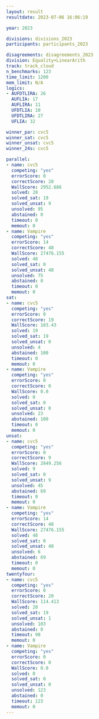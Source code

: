 ```yaml
---
layout: result
resultdate: 2023-07-06 16:06:19

year: 2023

divisions: divisions_2023
participants: participants_2023

disagreements: disagreements_2023
division: Equality+LinearArith
track: track_cloud
n_benchmarks: 123
time_limit: 1200
mem_limit: N/A
logics:
- AUFDTLIRA: 26
  AUFLIA: 17
  AUFLIRA: 11
  UFDTLIA: 10
  UFDTLIRA: 27
  UFLIA: 32

winner_par: cvc5
winner_sat: cvc5
winner_unsat: cvc5
winner_24s: cvc5

parallel:
- name: cvc5
  competing: "yes"
  errorScore: 0
  correctScore: 28
  WallScore: 2952.686
  solved: 28
  solved_sat: 19
  solved_unsat: 9
  unsolved: 95
  abstained: 0
  timeout: 0
  memout: 0
- name: Vampire
  competing: "yes"
  errorScore: 14
  correctScore: 48
  WallScore: 27476.155
  solved: 48
  solved_sat: 0
  solved_unsat: 48
  unsolved: 75
  abstained: 0
  timeout: 0
  memout: 0
sat:
- name: cvc5
  competing: "yes"
  errorScore: 0
  correctScore: 19
  WallScore: 103.43
  solved: 19
  solved_sat: 19
  solved_unsat: 0
  unsolved: 4
  abstained: 100
  timeout: 0
  memout: 0
- name: Vampire
  competing: "yes"
  errorScore: 0
  correctScore: 0
  WallScore: 0.0
  solved: 0
  solved_sat: 0
  solved_unsat: 0
  unsolved: 23
  abstained: 100
  timeout: 0
  memout: 0
unsat:
- name: cvc5
  competing: "yes"
  errorScore: 0
  correctScore: 9
  WallScore: 2849.256
  solved: 9
  solved_sat: 0
  solved_unsat: 9
  unsolved: 45
  abstained: 69
  timeout: 0
  memout: 0
- name: Vampire
  competing: "yes"
  errorScore: 14
  correctScore: 48
  WallScore: 27476.155
  solved: 48
  solved_sat: 0
  solved_unsat: 48
  unsolved: 6
  abstained: 69
  timeout: 0
  memout: 0
twentyfour:
- name: cvc5
  competing: "yes"
  errorScore: 0
  correctScore: 20
  WallScore: 114.413
  solved: 20
  solved_sat: 19
  solved_unsat: 1
  unsolved: 103
  abstained: 0
  timeout: 98
  memout: 0
- name: Vampire
  competing: "yes"
  errorScore: 0
  correctScore: 0
  WallScore: 0.0
  solved: 0
  solved_sat: 0
  solved_unsat: 0
  unsolved: 123
  abstained: 0
  timeout: 123
  memout: 0
---
```

